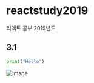 # reactstudy2019
리액트 공부 2019년도
## 3.1
```python
print("Hello")
```


![image](https://user-images.githubusercontent.com/1307187/70111806-b7a26480-1696-11ea-9eae-687a55910d54.png)
